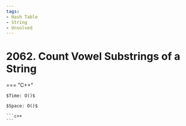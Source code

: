 ```yaml
---
tags:
- Hash Table
- String
- Unsolved
---
```



# 2062. Count Vowel Substrings of a String

=== "C++"

    $Time: O()$

    $Space: O()$

    ```c++
    ```